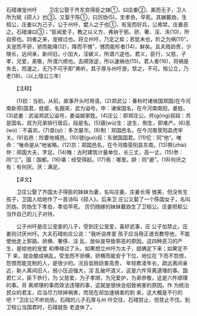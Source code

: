 石碏谏宠州吁
　　卫庄公娶于齐东宫得臣之妹①，曰庄姜②，美而无子，卫人所为赋《硕人》也③。又娶于陈①，曰厉妫(5)。生孝伯，早死。其娣戴妫，生桓公，庄姜以为己子。公于州吁，嬖人之于也①，有宠而好兵，公弗禁。庄姜恶之。石碏谏曰③；“臣闻爱子，教之以义方、弗纳于邪。骄、奢、淫、泆(10)，所自邪也。四者之来，宠禄过也。将立州吁，乃定之矣；若犹未也，阶之为祸(11)”。夫宠而不骄，骄而能降(12)，降而不憾”，憾而能昣者(14)，鲜矣。且夫贱妨贵，少陵长，远间亲，新间旧，小加大，淫破义，所谓六逆也。君义，臣行，父慈，子孝，兄爱，弟敬，所谓六顺也。去顺效逆，所以速祸也(15)。君人者(16)，将祸是务去，而速之，无乃不可乎即”弗听。其子厚与州吁游，禁之，不可。桓公立，乃老(18)。（以上隐公三年）

　　【注释】

　　(1)初：当初，从前。故事开头时用语。(2)郑武公：春秋时诸侯国郑国(在今河南新郑)国君，姓姬，名掘突，武为谥号。申：诸侯国名，在今河南南阳，姜姓。(3)武姜：武谥郑武公谥号，姜谥娘家姓。(4)庄公：即郑庄公。共(gōng)叔段：共是国名，叔为兄弟排行居后，段是名。(5)窹(wù)生：逆生，倒生，即难产。(6)恶(wù)：不喜欢。(7)亟(qì)：多次屡次。(8)制：郑国邑名，在今河南荥阳县虎牢关。(9)岩邑：险要地城邑。(10)虢(guó)叔：东虢国国君。(11)佗：同“他”。唯命：“唯命是从”地省略。(12)京：郑国邑名，在今河南荥阳县东南。(13)祭(zhài)仲：郑国大夫，字足。(14)雉：古时建筑计量单位，长三丈，高一丈。(15)参：同“三”。国：国都。(16)堪：经受得起。(17)焉：哪里。辟：同“避”。(18)何厌之有：有何厌。厌：满足。

　　【译文】

　　卫庄公娶了齐国太子得臣的妹妹为妻，名叫庄姜。庄姜长得 很美，但没有生孩子，卫国人给她作了一首诗叫《硕人》。后来卫 庄公又娶了一个陈国女子，名叫厉妫。厉妫生下孝伯，孝伯早死。 厉仍随嫁的妹妹戴妫生了卫桓公。庄姜把柜公当作自己的儿子对待。 

　　公子州吁是庄公宠妾的儿子，受到庄公宠爱，喜好武事，庄 公子加禁止。庄姜则讨厌州吁。大夫石碏劝庄公说：“我听说疼爱 孩子应当用正道去教导他，不能使他走上邪路。骄横、奢侈、淫 乱、放纵是导致邪恶的原因。这四种恶习的产生，是给他的宠爱 和俸禄过了头。如果想立州吁为太子，就确定下来；如果定不下 来，就会酿成祸乱。受宠而不骄横，骄横而能安于下位，地位在 下而不怨恨，怨恨而能克制的人，是很少的。况且低贱妨害高贵， 年轻欺凌年长，疏远离间亲近，新人离间旧人，弱小压迫强大，淫 乱破坏道义，这是六件背离道理的事。国君仁义，臣下恭行，为 父慈爱，为子孝顺，为兄爱护，为弟恭敬，这是六件顺理的事。背 离顺理的事而效法违理的事，这就是很快会招致祸害的原因。作 为统治民众的君主，应当尽力除掉祸害，而现在却加速祸害的到 来，这大概是不行的吧？”卫庄公不听劝告。石碏的儿子石厚与州 吁交往，石碏禁止，但禁止不住。到卫桓公当国君时，石碏就告 老退休了。 


